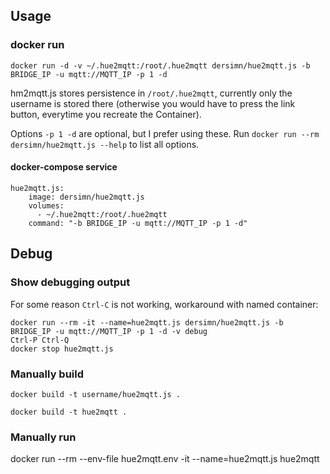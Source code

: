 ## Usage


### docker run

	docker run -d -v ~/.hue2mqtt:/root/.hue2mqtt dersimn/hue2mqtt.js -b BRIDGE_IP -u mqtt://MQTT_IP -p 1 -d

hm2mqtt.js stores persistence in `/root/.hue2mqtt`, currently only the username is stored there (otherwise you would have to press the link button, everytime you recreate the Container).

Options `-p 1 -d` are optional, but I prefer using these. Run `docker run --rm dersimn/hue2mqtt.js --help` to list all options.

#### docker-compose service

	hue2mqtt.js:
		image: dersimn/hue2mqtt.js
		volumes:
		  - ~/.hue2mqtt:/root/.hue2mqtt
		command: "-b BRIDGE_IP -u mqtt://MQTT_IP -p 1 -d"


## Debug

### Show debugging output

For some reason `Ctrl-C` is not working, workaround with named container:

	docker run --rm -it --name=hue2mqtt.js dersimn/hue2mqtt.js -b BRIDGE_IP -u mqtt://MQTT_IP -p 1 -d -v debug
	Ctrl-P Ctrl-Q
	docker stop hue2mqtt.js

### Manually build
	
	docker build -t username/hue2mqtt.js .

	docker build -t hue2mqtt .

### Manually run

  docker run --rm --env-file hue2mqtt.env -it --name=hue2mqtt.js hue2mqtt
